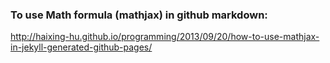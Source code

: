 ### To use Math formula (mathjax) in github markdown:
http://haixing-hu.github.io/programming/2013/09/20/how-to-use-mathjax-in-jekyll-generated-github-pages/

